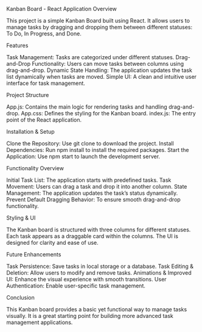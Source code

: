 Kanban Board - React Application
Overview

This project is a simple Kanban Board built using React. It allows users to manage tasks by dragging and dropping them between different statuses: To Do, In Progress, and Done.

Features

Task Management: Tasks are categorized under different statuses.
Drag-and-Drop Functionality: Users can move tasks between columns using drag-and-drop.
Dynamic State Handling: The application updates the task list dynamically when tasks are moved.
Simple UI: A clean and intuitive user interface for task management.

Project Structure

App.js: Contains the main logic for rendering tasks and handling drag-and-drop.
App.css: Defines the styling for the Kanban board.
index.js: The entry point of the React application.

Installation & Setup

Clone the Repository:
Use git clone to download the project.
Install Dependencies:
Run npm install to install the required packages.
Start the Application:
Use npm start to launch the development server.

Functionality Overview

Initial Task List: The application starts with predefined tasks.
Task Movement: Users can drag a task and drop it into another column.
State Management: The application updates the task’s status dynamically.
Prevent Default Dragging Behavior: To ensure smooth drag-and-drop functionality.

Styling & UI

The Kanban board is structured with three columns for different statuses.
Each task appears as a draggable card within the columns.
The UI is designed for clarity and ease of use.

Future Enhancements

Task Persistence: Save tasks in local storage or a database.
Task Editing & Deletion: Allow users to modify and remove tasks.
Animations & Improved UI: Enhance the visual experience with smooth transitions.
User Authentication: Enable user-specific task management.

Conclusion

This Kanban board provides a basic yet functional way to manage tasks visually. It is a great starting point for building more advanced task management applications.

